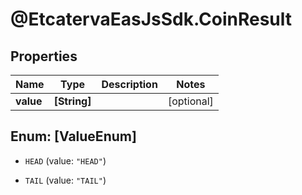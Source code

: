 # @EtcatervaEasJsSdk.CoinResult

## Properties
Name | Type | Description | Notes
------------ | ------------- | ------------- | -------------
**value** | **[String]** |  | [optional] 


<a name="[ValueEnum]"></a>
## Enum: [ValueEnum]


* `HEAD` (value: `"HEAD"`)

* `TAIL` (value: `"TAIL"`)




